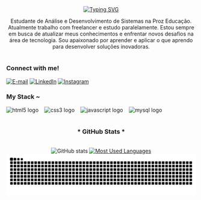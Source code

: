 <div style="text-align: center;" align="center">
  <a href="https://git.io/typing-svg"><img src="https://readme-typing-svg.demolab.com?font=Fira+Code&weight=4000&size=30&pause=1000&color=D600CF&center=true&vCenter=true&width=435&lines=Ol%C3%A1%2C+eu+sou+Luiz+Henrique" alt="Typing SVG" /></a>
</div>
<!-- eu usei o site
https://readme-typing-svg.demolab.com/demo/
para fazer esse titulo
-->

<!--<img align="center" alt="" src="./src/header-gif.gif">

#
-->
<p align="center">Estudante de Análise e Desenvolvimento de Sistemas na Proz Educação. Atualmente trabalho com freelancer e estudo paralelamente.
Estou sempre em busca de atualizar meus conhecimentos e enfrentar novos desafios na área de tecnologia. Sou apaixonado por aprender e aplicar o que aprendo para desenvolver soluções inovadoras.
  
#

<img align="right" alt="" height="190px" src="./src/study.gif">

<h3 align="left">Connect with me!</h3>

[![E-mail](https://img.shields.io/badge/-Email-000?style=for-the-badge&logo=microsoft-outlook&logoColor=FF00F6&color:FFF)](mailto:luiz.contato1364@gmail.com)
[![LinkedIn](https://img.shields.io/badge/-LinkedIn-000?style=for-the-badge&logo=linkedin&logoColor=FF00F6&color:FFF)](https://www.linkedin.com/in/LuizHenriqueMirandaSantos)
[![Instagram](https://img.shields.io/badge/-Instagram-000?style=for-the-badge&logo=instagram&logoColor=FF00F6&color:FFF)](https://www.instagram.com/llu1iz_)


<h3 align="left">My Stack ~</h3>

<div align="left">
  <img src="https://cdn.jsdelivr.net/gh/devicons/devicon/icons/html5/html5-original.svg" height="25" alt="html5 logo"  />
  <img width="8" />
  <img src="https://cdn.jsdelivr.net/gh/devicons/devicon/icons/css3/css3-original.svg" height="25" alt="css3 logo"  />
  <img width="8" />
  <img src="https://cdn.jsdelivr.net/gh/devicons/devicon/icons/javascript/javascript-plain.svg" height="25" alt="javascript logo"  />
  <img width="8" />
  <img src="https://cdn.jsdelivr.net/gh/devicons/devicon/icons/mysql/mysql-original.svg" height="25" alt="mysql logo"  />
  <img width="8" />
</div>


#

<div style="text-align: center;" align="center">
  <h3>* GitHub Stats *</h3>
  <br>
  <img src="https://github-readme-stats-git-masterrstaa-rickstaa.vercel.app/api?username=LuizHenriqueMirandaSantos&hide_title=true&show_icons=true&include_all_commits=true&count_private=true&line_height=25&hide=issues&bg_color=000&title_color=FF00F6&text_color=FFF&border_radius=3&border_color=36123c&icon_color=FF00F6&theme=jolly" alt="GitHub stats">

  <a href="https://github.com/mari4souza/github-readme-stats">
    <img src="https://github-readme-stats-git-masterrstaa-rickstaa.vercel.app/api/top-langs/?username=LuizHenriqueMirandaSantos&line_height=10&card_width=290&layout=compact&hide_title=false&count_private=true&langs_count=4&show_icons=true&title_color=FF00F6&hide=html,scss,less&bg_color=000&text_color=8B8B8B&border_radius=3&border_color=561760&count_private=true" alt="Most Used Languages">
  </a>
</div>


<picture align="center">
  <source media="(prefers-color-scheme: dark)" srcset="https://raw.githubusercontent.com/LuizHenriqueMirandaSantos/LuizHenriqueMirandaSantos/output/github-contribution-grid-snake-dark.svg">
  <source media="(prefers-color-scheme: light)" srcset="https://raw.githubusercontent.com/LuizHenriqueMirandaSantos/LuizHenriqueMirandaSantos/output/github-contribution-grid-snake-dark.svg">
  <img align="center" alt="github contribution grid snake animation" src="https://raw.githubusercontent.com/LuizHenriqueMirandaSantos/LuizHenriqueMirandaSantos/output/github-contribution-grid-snake.svg">
</picture>
